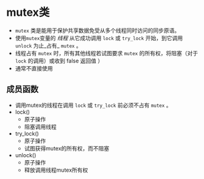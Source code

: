 # mutex类

- `mutex` 类是能用于保护共享数据免受从多个线程同时访问的同步原语。
-   使用`mutex`变量的 *线程* 从它成功调用 `lock` 或 `try_lock` 开始，到它调用 `unlock` 为止_占有_ `mutex` 。
-   线程占有 `mutex` 时，所有其他线程若试图要求 `mutex` 的所有权，将阻塞（对于 `lock` 的调用）或收到 false 返回值 ）
  - 通常不直接使用

## 成员函数

- 调用mutex的线程在调用 `lock` 或 `try_lock` 前必须不占有 `mutex` 。
- lock()
  - 原子操作
  - 阻塞调用线程
- try_lock()
  - 原子操作
  - 试图获得mutex的所有权，而不阻塞
- unlock()
  - 原子操作
  - 释放调用线程mutex所有权